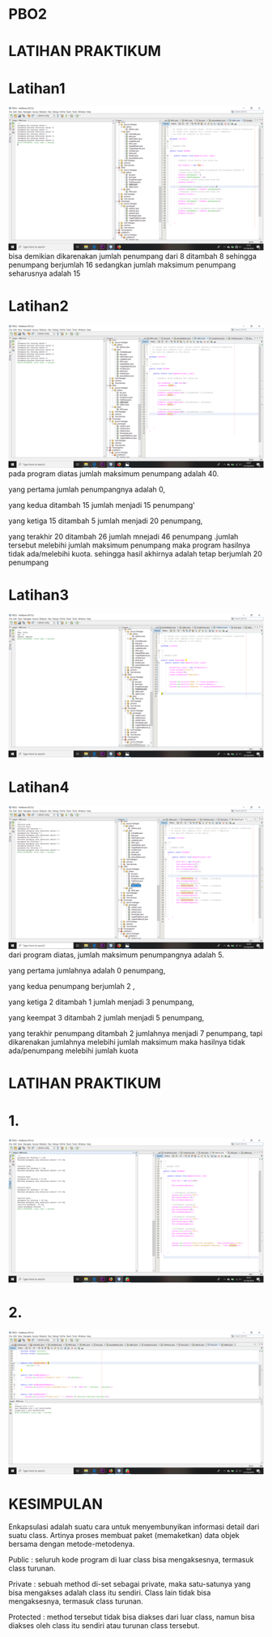 # PBO2
# LATIHAN PRAKTIKUM
# Latihan1
![Alt text](https://github.com/sofiaij/PBO2/blob/master/latihan1.png)
bisa demikian dikarenakan jumlah penumpang dari 8 ditambah 8 sehingga penumpang berjumlah 16
sedangkan jumlah maksimum penumpang seharusnya adalah 15
# Latihan2
![Alt text](https://github.com/sofiaij/PBO2/blob/master/latihan2.png)
pada program diatas jumlah maksimum penumpang adalah 40. 

yang pertama jumlah penumpangnya adalah 0,

yang kedua ditambah 15 jumlah menjadi 15 penumpang'

yang ketiga 15 ditambah 5 jumlah menjadi 20 penumpang,

yang terakhir 20 ditambah 26 jumlah mnejadi 46 penumpang .jumlah tersebut melebihi jumlah maksimum penumpang maka program hasilnya tidak ada/melebihi kuota. sehingga hasil akhirnya adalah tetap berjumlah 20 penumpang
# Latihan3
![Alt text](https://github.com/sofiaij/PBO2/blob/master/latihan3.png)
# Latihan4
![Alt text](https://github.com/sofiaij/PBO2/blob/master/latihan4.png)
dari program diatas, jumlah maksimum penumpangnya adalah 5.

yang pertama jumlahnya adalah 0 penumpang,

yang kedua penumpang berjumlah 2 ,

yang ketiga 2 ditambah 1 jumlah menjadi 3 penumpang,

yang keempat 3 ditambah 2 jumlah menjadi 5 penumpang,

yang terakhir penumpang ditambah 2 jumlahnya menjadi 7 penumpang, tapi dikarenakan jumlahnya melebihi jumlah maksimum maka hasilnya tidak ada/penumpang melebihi jumlah kuota


# LATIHAN PRAKTIKUM
# 1.
![Alt text](https://github.com/sofiaij/PBO2/blob/master/bustugaspraktikum.png)
# 2.
![Alt text](https://github.com/sofiaij/PBO2/blob/master/bola.png)
# KESIMPULAN
Enkapsulasi adalah suatu cara untuk menyembunyikan informasi detail dari suatu class. Artinya proses membuat paket (memaketkan) data objek bersama dengan metode-metodenya. 

Public :
seluruh kode program di luar class bisa mengaksesnya, termasuk class turunan. 
 
 Private :
 sebuah method di-set sebagai private, maka satu-satunya yang bisa mengakses adalah class itu sendiri. Class lain tidak bisa mengaksesnya, termasuk class turunan.
 
 Protected :
 method tersebut tidak bisa diakses dari luar class, namun bisa diakses oleh class itu sendiri atau turunan class tersebut.
 
